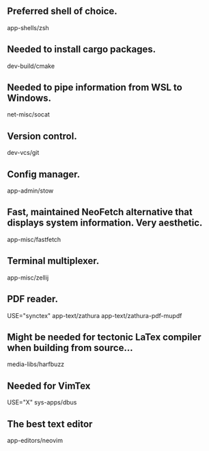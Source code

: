 ## Preferred shell of choice.

app-shells/zsh

## Needed to install cargo packages.

dev-build/cmake

## Needed to pipe information from WSL to Windows.

net-misc/socat

## Version control.

dev-vcs/git

## Config manager.

app-admin/stow

## Fast, maintained NeoFetch alternative that displays system information. Very aesthetic.

app-misc/fastfetch

## Terminal multiplexer.

app-misc/zellij

## PDF reader.

USE="synctex" app-text/zathura
app-text/zathura-pdf-mupdf

## Might be needed for tectonic LaTex compiler when building from source...

media-libs/harfbuzz

## Needed for VimTex

USE="X" sys-apps/dbus

## The best text editor

app-editors/neovim
